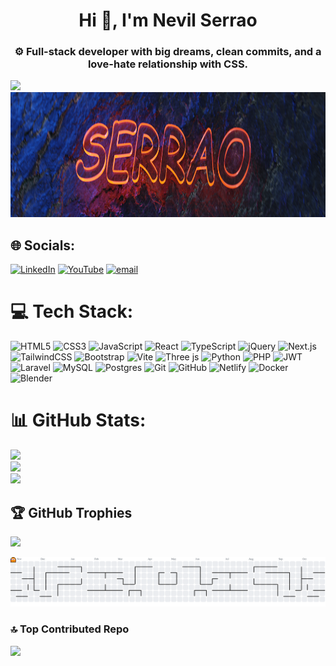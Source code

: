 <h1 align="center">Hi 👋, I'm Nevil Serrao</h1>

<h3 align="center">⚙️ Full-stack developer with big dreams, clean commits, and a love-hate relationship with CSS.</h3>


<div align="left">
  <img src="https://visitor-badge.laobi.icu/badge?page_id=Serrao06.Serrao06&&left_color=coral"  />
</div>

<div align="center">
  <img height="200" src="https://github.com/Serrao06/Serrao06/blob/c996d644eaf22497276f09343bd696991fd00423/SerraochannelBanner.png"  />
</div>

## 🌐 Socials:
[![LinkedIn](https://img.shields.io/badge/LinkedIn-%230077B5.svg?logo=linkedin&logoColor=white)](https://linkedin.com/in/nevilserrao) [![YouTube](https://img.shields.io/badge/YouTube-%23FF0000.svg?logo=YouTube&logoColor=white)](https://youtube.com/@@serrao1394) [![email](https://img.shields.io/badge/Email-D14836?logo=gmail&logoColor=white)](mailto:serraonevil@gmail.com)

###

###

# 💻 Tech Stack:
![HTML5](https://img.shields.io/badge/html5-%23E34F26.svg?style=for-the-badge&logo=html5&logoColor=white) ![CSS3](https://img.shields.io/badge/css3-%231572B6.svg?style=for-the-badge&logo=css3&logoColor=white) ![JavaScript](https://img.shields.io/badge/javascript-%23323330.svg?style=for-the-badge&logo=javascript&logoColor=%23F7DF1E) ![React](https://img.shields.io/badge/react-%2320232a.svg?style=for-the-badge&logo=react&logoColor=%2361DAFB) ![TypeScript](https://img.shields.io/badge/typescript-%2320232a.svg?style=for-the-badge&logo=typescript&logoColor=%2361DAFB) ![jQuery](https://img.shields.io/badge/jquery-%230769AD.svg?style=for-the-badge&logo=jquery&logoColor=white) ![Next.js](https://img.shields.io/badge/next.js-black.svg?style=for-the-badge&logo=next.js&logoColor=white) ![TailwindCSS](https://img.shields.io/badge/tailwindcss-%2338B2AC.svg?style=for-the-badge&logo=tailwind-css&logoColor=white) ![Bootstrap](https://img.shields.io/badge/bootstrap-%238511FA.svg?style=for-the-badge&logo=bootstrap&logoColor=white) ![Vite](https://img.shields.io/badge/vite-%23646CFF.svg?style=for-the-badge&logo=vite&logoColor=white) ![Three js](https://img.shields.io/badge/threejs-black?style=for-the-badge&logo=three.js&logoColor=white) ![Python](https://img.shields.io/badge/python-3670A0?style=for-the-badge&logo=python&logoColor=ffdd54) ![PHP](https://img.shields.io/badge/php-%23777BB4.svg?style=for-the-badge&logo=php&logoColor=white) ![JWT](https://img.shields.io/badge/JWT-black?style=for-the-badge&logo=JSON%20web%20tokens) ![Laravel](https://img.shields.io/badge/laravel-%23FF2D20.svg?style=for-the-badge&logo=laravel&logoColor=white) ![MySQL](https://img.shields.io/badge/mysql-4479A1.svg?style=for-the-badge&logo=mysql&logoColor=white) ![Postgres](https://img.shields.io/badge/postgres-4479A1.svg?style=for-the-badge&logo=postgresql&logoColor=white) ![Git](https://img.shields.io/badge/git-%23F05033.svg?style=for-the-badge&logo=git&logoColor=white) ![GitHub](https://img.shields.io/badge/github-%23121011.svg?style=for-the-badge&logo=github&logoColor=white) ![Netlify](https://img.shields.io/badge/netlify-%23000000.svg?style=for-the-badge&logo=netlify&logoColor=#00C7B7) ![Docker](https://img.shields.io/badge/docker-%230db7ed.svg?style=for-the-badge&logo=docker&logoColor=white) ![Blender](https://img.shields.io/badge/blender-%23F5792A.svg?style=for-the-badge&logo=blender&logoColor=white)

# 📊 GitHub Stats:
![](https://nirzak-streak-stats.vercel.app/?user=Serrao06&theme=dark&hide_border=false)<br/>
![](https://github-readme-stats.vercel.app/api?username=Serrao06&theme=dark&hide_border=false&include_all_commits=true&count_private=true)<br/>
![](https://github-readme-stats.vercel.app/api/top-langs/?username=Serrao06&theme=dark&hide_border=false&include_all_commits=true&count_private=true&layout=compact)


## 🏆 GitHub Trophies
![](https://github-profile-trophy.vercel.app/?username=Serrao06&theme=radical&no-frame=false&no-bg=false&margin-w=4)

<picture>
  <source media="(prefers-color-scheme: dark)" srcset="https://raw.githubusercontent.com/Serrao06/Serrao06/output/pacman-contribution-graph-dark.svg">
  <source media="(prefers-color-scheme: light)" srcset="https://raw.githubusercontent.com/Serrao06/Serrao06/output/pacman-contribution-graph.svg">
  <img alt="pacman contribution graph" src="https://raw.githubusercontent.com/Serrao06/Serrao06/output/pacman-contribution-graph.svg">
</picture>

###

### 🔝 Top Contributed Repo
![](https://github-contributor-stats.vercel.app/api?username=Serrao06&limit=5&theme=dark&combine_all_yearly_contributions=true)

<!-- Proudly created with GPRM ( https://gprm.itsvg.in ) -->
